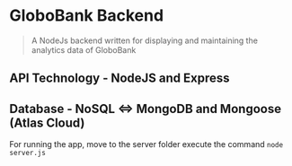# GloboBank Backend

> A NodeJs backend written for displaying and maintaining the analytics data of GloboBank

## API Technology - NodeJS and Express
## Database - NoSQL <=> MongoDB and Mongoose (Atlas Cloud)


For running the app, move to the server folder execute the command `node server.js`